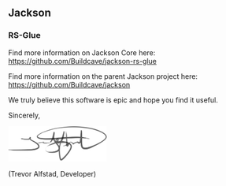 ## Jackson
### RS-Glue

Find more information on Jackson Core here:
https://github.com/Buildcave/jackson-rs-glue

Find more information on the parent Jackson project here:
https://github.com/Buildcave/jackson

We truly believe this software is epic and hope you find it useful.

Sincerely,

<img alt="Trevor Alfstad Signature" class="signature" src=images/team/signatures/trevoralfstad.png />

(Trevor Alfstad, Developer)


<style>
.signature {
  width: 200px;
}
</style>
